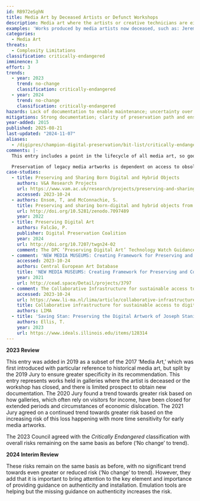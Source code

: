 ```yaml
---
id: RB972eSghN
title: Media Art by Deceased Artists or Defunct Workshops
description: Media art where the artists or creative technicians are either deceased or not able to provide guidance on authenticity and installation.
examples: 'Works produced by media artists now deceased, such as: Jeremy Blake, Beatriz Da Costa, Heiko Daxl or Stanislaus Ostoja-Kotkowski'
categories:
  - Media Art
threats:
  - Complexity Limitations
classification: critically-endangered
imminence: 3
effort: 3
trends:
  - year: 2023
    trend: no-change
    classification: critically-endangered
  - year: 2024
    trend: no-change
    classification: critically-endangered
hazards: Lack of documentation to enable maintenance; uncertainty over IPR or the presence of orphaned works; complex interdependencies on specific hardware, software or operating systems; lack of capacity in the gallery or workshop; lack of strategic investment; complex external dependencies; loss of institutional memory resulting from staff churn; poor working relationship between the gallery and artist/workshop; lack of conservation assessment
mitigations: Strong documentation; clarity of preservation path and ensuing responsibilities; proven preservation plan; capacity of workshop to support re-installation; capacity of gallery to conserve; capacity of gallery to re-install; retention of institutional memory including archives of correspondence between gallery and artist/workshop; strong and continuing working relationship between the gallery and artist/workshop; regular conservation assessment
year-added: 2015
published: 2025-08-21
last-updated: "2024-11-07"
aliases:
  - /digipres/champion-digital-preservation/bit-list/critically-endangered/bitlist-deceased-artists-defunct-workshops
comments: |-
  This entry includes a point in the lifecycle of all media art, so good practice recommendations are likely to become more important over time. Preservation issues may not become visible until the piece is brought out of storage for loan or exhibition, underscoring the value of continuous or periodic conservation assessment. The range of data/formats/hardware/software etc. can be new and varied, providing organizations with an ongoing technical challenge that they are not initially equipped to deal with. Some loss seems inevitable.

  Preservation of legacy media artworks is dependent on access to obsolete technology and also the knowledge of how to operate said technology. Documentation around the production process and artist intent can be limited and more critical without any access to artists or technicians. This creates risk around the preservation of a truly authentic artwork..
case-studies:
  - title: Preserving and Sharing Born Digital and Hybrid Objects
    authors: V&A Research Projects
    url: https://www.vam.ac.uk/research/projects/preserving-and-sharing-born-digital-and-hybrid-objects
    accessed: 2023-10-24
  - authors: Ensom, T, and McConnachie, S.
    title: Preserving and sharing born-digital and hybrid objects from and across the National Collection
    url: http://doi.org/10.5281/zenodo.7097489
    year: 2022
  - title: Preserving Digital Art
    authors: Falcão, P.
    publisher: Digital Preservation Coalition
    year: 2024
    url: http://doi.org/10.7207/twgn24-02
    comment: The DPC ‘Preserving Digital Art’ Technology Watch Guidance Note is aimed at institutions starting to collect digital art as part of a wider collecting remit. It offers basic guidance on the specificities of digital art and how it may differ from other digital content in an institution’s care.
  - comment: 'NEW MEDIA MUSEUMS: Creating Framework for Preserving and Collecting Media Arts in V4, initiated by the Olomouc Museum of Art as a joint international platform for sharing experience with building and maintaining collections of new media artworks across different types of institutions. The aim of the project is to find workable methods for heritage institutions to build and maintain collections of media arts, which are necessary for safeguarding this area for the benefit of society.'
    accessed: 2023-10-24
    authors: Central European Art Database
    title: 'NEW MEDIA MUSEUMS: Creating Framework for Preserving and Collecting Media Arts in V4'
    year: 2021
    url: http://cead.space/Detail/projects/3797
  - comment: The Collaborative Infrastructure for sustainable access to digital art LIMA project, to prevent the loss of digital artworks and to commonly develop the knowledge to preserve these works in a sustainable way. The project ‘Infrastructure sustainable accessibility digital art’ invests in research, training, knowledge sharing and conservation to prevent the loss of both digital artworks and the knowledge to preserve them.
    accessed: 2023-10-24
    url: https://www.li-ma.nl/lima/article/collaborative-infrastructure-sustainable-access-digital-art
    title: Collaborative infrastructure for sustainable access to digital art
    authors: LIMA
  - title: 'Saving Stan: Preserving the Digital Artwork of Joseph Stanislaus Ostoja-Kotkowsk'
    authors: Ellis, T.
    year: 2023
    url: https://www.ideals.illinois.edu/items/128314
---
```

**2023 Review**

This entry was added in 2019 as a subset of the 2017 ‘Media Art,’ which was first introduced with particular reference to historical media art, but split by the 2019 Jury to ensure greater specificity in its recommendation. This entry represents works held in galleries where the artist is deceased or the workshop has closed, and there is limited prospect to obtain new documentation. The 2020 Jury found a trend towards greater risk based on how galleries, which often rely on visitors for income, have been closed for extended periods and circumstances of economic dislocation. The 2021 Jury agreed on a continued trend towards greater risk based on the increasing risk of this loss happening with more time sensitivity for early media artworks.

The 2023 Council agreed with the *Critically Endangered* classification with overall risks remaining on the same basis as before (‘No change’ to trend).

**2024 Interim Review**

These risks remain on the same basis as before, with no significant trend towards even greater or reduced risk (‘No change’ to trend). However, they add that it is important to bring attention to the key element and importance of providing guidance on authenticity and installation. Emulation tools are helping but the missing guidance on authenticity increases the risk.

